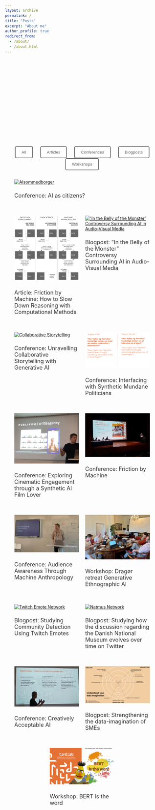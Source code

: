 ```yaml
---
layout: archive
permalink: /
title: "Posts"
excerpt: "About me"
author_profile: true
redirect_from: 
  - /about/
  - /about.html
---
```

<head>
  <script src="https://d3js.org/d3.v6.min.js"></script>
  <style>
    .tooltip {
      position: absolute;
      visibility: hidden;
      background: #fff;
      border: 1px solid #ccc;
      padding: 10px;
      border-radius: 5px;
    }
  </style>
</head>

<meta property="og:title" content="Johan Irving Søltoft" />
<meta property="og:type" content="website" />
<meta property="og:url" content="https://johansoltoft.github.io/" />
<meta property="og:image" content="https://johansoltoft.github.io/images/Bellyofthemonster.gif" />
<meta property="og:description" content="Blog" />

<style>
  /* Base styles for all devices */
  .container, .site-content {
    width: 100%;
    max-width: 100% !important;
    display: flex;
    flex-wrap: wrap;
    justify-content: space-around;
    margin: 0;
    padding: 0 20px; /* Optional: Add some padding */
    box-sizing: border-box;
  }

  .responsive-div {
    flex: 1 1 50%;
    max-width: 50%;
    box-sizing: border-box;
    padding: 10px;
    margin-bottom: 20px;
  }

  .large-div {
    flex: 1 1 100%;
    max-width: 100%;
    box-sizing: border-box;
    padding: 10px;
    margin-bottom: 20px;
  }

  .small-image {
    width: 50%;
    height: auto;
    display: block;
    margin: 0 auto 20px auto; /* Center align the image and add bottom margin */
  }

  img {
    width: 100%;
    height: auto;
  }

  h2 {
    font-size: 18px;
    font-weight: normal;
    color: #333;
  }

  /* Styles for devices with a max-width of 768px (tablets and mobile phones) */
  @media (max-width: 768px) {
    .responsive-div, .large-div {
      flex: 1 1 100%;
      max-width: 100%;
    }

    h2 {
      font-size: 16px;
    }

    .small-image {
      width: 75%; /* Make the image larger on smaller screens */
    }
  }

  /* Styles for the filter buttons */
  .filter-buttons {
    text-align: center;
    margin-bottom: 20px;
    font-family: Helvetica, Arial, sans-serif;
  }

  .filter-button {
    padding: 10px 20px;
    margin: 0 10px;
    cursor: pointer;
    background-color: white;
    color: #666666;
    border: 2px solid #666666;
    border-radius: 5px;
    font-family: Helvetica, Arial, sans-serif;
    transition: background-color 0.3s, color 0.3s;
  }

  .filter-button:hover {
    background-color: #666666;
    color: white;
  }
</style>

<!-- SVG Network Graph -->
<div class="large-div">
  <svg width="800" height="400" id="network-graph"></svg>
</div>

<!-- Filter Buttons -->
<div class="filter-buttons">
  <button class="filter-button" onclick="filterPosts('All')">All</button>
  <button class="filter-button" onclick="filterPosts('Article')">Articles</button>
  <button class="filter-button" onclick="filterPosts('Conference')">Conferences</button>
  <button class="filter-button" onclick="filterPosts('Blogpost')">Blogposts</button>
  <button class="filter-button" onclick="filterPosts('Workshop')">Workshops</button>
</div>

<!-- Posts Container -->
<div class="container">
  <div class="large-div post" data-category="Conference">
    <a href="https://johansoltoft.github.io/publications/2015-10-01-paper-title-number-11.md/">
      <img src="/images/AIasCitizen.png" alt="AIsommedborger">
    </a>
    <h2>Conference: AI as citizens?</h2>
  </div>

  <div class="responsive-div post" data-category="Article">
    <a href="https://johansoltoft.github.io//publications/2010-10-01-paper-title-number-2.md/">
      <img src="/images/EPIC-computationelANTRO.png" alt="Diagram Computational Anthropology">
    </a>
    <h2>Article: Friction by Machine: How to Slow Down Reasoning with Computational Methods</h2>
  </div>

  <div class="responsive-div post" data-category="Blogpost">
    <a href="https://johansoltoft.github.io//publications/2015-10-01-paper-title-number-4.md/">
      <img src="/images/Bellyofthemonster.gif" alt="'In the Belly of the Monster' Controversy Surrounding AI in Audio-Visual Media">
    </a>
    <h2>Blogpost: "In the Belly of the Monster" Controversy Surrounding AI in Audio-Visual Media</h2>
  </div>

  <div class="responsive-div post" data-category="Conference">
    <a href="https://johansoltoft.github.io//talks/2012-03-01-talk-9">
      <img src="/images/D&D.png" alt="Collaborative Storytelling">
    </a>
    <h2>Conference: Unravelling Collaborative Storytelling with Generative AI</h2>
  </div>
  
  <div class="responsive-div post" data-category="Conference">
    <a href="https://johansoltoft.github.io//talks/2012-03-01-talk-7">
      <img src="/images/Syn-politicans.png" alt="Synthetic Politicians">
    </a>
    <h2>Conference: Interfacing with Synthetic Mundane Politicians</h2>
  </div>

  <div class="responsive-div post" data-category="Conference">
    <a href="https://johansoltoft.github.io//talks/2012-03-01-talk-10">
      <img src="/images/MASSHINE-syn.jpg" alt="SyntheticFiLM">
    </a>
    <h2>Conference: Exploring Cinematic Engagement through a Synthetic AI Film Lover</h2>
  </div>

  <div class="responsive-div post" data-category="Conference">
    <a href="https://johansoltoft.github.io//talks/2012-03-01-talk-1">
      <img src="/images/Epic2-646.jpg" alt="Conference">
    </a>
    <h2>Conference: Friction by Machine</h2>
  </div>

  <div class="responsive-div post" data-category="Conference">
    <a href="https://johansoltoft.github.io//talks/2014-02-01-talk-2">
      <img src="/images/EPIC1.jpg" alt="Epic10">
    </a>
    <h2>Conference: Audience Awareness Through Machine Anthropology</h2>
  </div>

  <div class="responsive-div post" data-category="Workshop">
    <a href="https://johansoltoft.github.io//publications/2009-10-01-paper-title-number-6.md/">
      <img src="/images/MASSHINE-retreat1.jpg" alt="Dragør retreat Generative Ethnographic AI">
    </a>
    <h2>Workshop: Dragør retreat Generative Ethnographic AI</h2>
  </div>

  <div class="responsive-div post" data-category="Blogpost">
    <a href="https://johansoltoft.github.io//publications/2015-10-01-paper-title-number-3.md/">
      <img src="/images/twitchnetwork.png" alt="Twitch Emote Network">
    </a>
    <h2>Blogpost: Studying Community Detection Using Twitch Emotes</h2>
  </div>
  
  <div class="responsive-div post" data-category="Blogpost">
    <a href="https://johansoltoft.github.io//publications/2015-10-01-paper-title-number-5.md/">
      <img src="/images/a1a4033a-e5ea-494a-a06f-7b8bde5c1a81.gif" alt="Natmus Network">
    </a>
    <h2>Blogpost: Studying how the discussion regarding the Danish National Museum evolves over time on Twitter</h2>
  </div>
  
  <div class="responsive-div post" data-category="Conference">
    <a href="https://johansoltoft.github.io//talks/2014-03-01-talk-3">
      <img src="/images/NordicSTS.jpg" alt="NordicSTS">
    </a>
    <h2>Conference: Creatively Acceptable AI</h2>
  </div>
  
  <div class="responsive-div post" data-category="Blogpost">
    <a href="https://johansoltoft.github.io//publications/2009-10-01-paper-title-number-1.md/">
      <img src="/images/dataimaga.png" alt="Data Imagination Diagram">
    </a>
    <h2>Blogpost: Strengthening the data-imagination of SMEs</h2>
  </div>

  <div class="responsive-div post" data-category="Workshop">
    <a href="https://johansoltoft.github.io//talks/2012-03-01-talk-4">
      <img src="/images/bertistheword(1).png" alt="Bert is the word">
    </a>
    <h2>Workshop: BERT is the word</h2>
  </div>
</div>

<script>
  function filterPosts(category) {
    const posts = document.querySelectorAll('.post');
    posts.forEach(post => {
      if (category === 'All' || post.dataset.category === category) {
        post.style.display = 'block';
      } else {
        post.style.display = 'none';
      }
    });

 document.addEventListener('DOMContentLoaded', function() {
      const svg = d3.select("#network-graph");
      const width = +svg.attr("width");
      const height = +svg.attr("height");

      const nodes = [
        { id: "AI_as_citizens", group: 1, type: "project", participants: 3 },
        { id: "Friction_by_Machine", group: 1, type: "project", participants: 3 },
        { id: "Controversy_AI_in_Audio-Visual_Media", group: 1, type: "project", participants: 1 },
        { id: "From_Dice_to_Data", group: 1, type: "project", participants: 2 },
        { id: "Synthetic_politicians", group: 1, type: "project", participants: 2 },
        { id: "Synthetic_AI_Film_Lover", group: 1, type: "project", participants: 1 },
        { id: "Generative_Ethnographic_AI", group: 3, type: "research project", participants: 8 },
        { id: "Strengthening_the_data_imagination_of_SMEs", group: 3, type: "research project", participants: 7 },
        { id: "Johan_Irving_Søltoft", group: 2 },
        { id: "Brit_Winthereik", group: 2 },
        { id: "Anders_Munk", group: 2 },
        { id: "Anders_Koed_Madsen", group: 2 },
        { id: "Morten_Heuser", group: 2 },
        { id: "Roman_Jurowetzki", group: 2 },
        { id: "Daniel_Hain", group: 2 },
        { id: "Torben_Elgaard_Jensen", group: 2 },
        { id: "Mathieu_Jacomy", group: 2 },
        { id: "Laura_Kocksch", group: 2 },
        { id: "Rikke_Ørngreen", group: 2 },
        { id: "Helene_Husted_Hansen", group: 2 },
        { id: "Asger_Gehrt_Olesen", group: 2 },
        { id: "Sara_Paasch_Knudsen", group: 2 }
      ];

      const links = [
        { source: "AI_as_citizens", target: "Johan_Irving_Søltoft" },
        { source: "AI_as_citizens", target: "Brit_Winthereik" },
        { source: "AI_as_citizens", target: "Anders_Munk" },
        { source: "Friction_by_Machine", target: "Johan_Irving_Søltoft" },
        { source: "Friction_by_Machine", target: "Anders_Koed_Madsen" },
        { source: "Friction_by_Machine", target: "Anders_Munk" },
        { source: "Controversy_AI_in_Audio-Visual_Media", target: "Johan_Irving_Søltoft" },
        { source: "From_Dice_to_Data", target: "Johan_Irving_Søltoft" },
        { source: "From_Dice_to_Data", target: "Morten_Heuser" },
        { source: "Synthetic_politicians", target: "Johan_Irving_Søltoft" },
        { source: "Synthetic_politicians", target: "Anders_Koed_Madsen" },
        { source: "Synthetic_AI_Film_Lover", target: "Johan_Irving_Søltoft" },
        { source: "Generative_Ethnographic_AI", target: "Johan_Irving_Søltoft" },
        { source: "Generative_Ethnographic_AI", target: "Anders_Koed_Madsen" },
        { source: "Generative_Ethnographic_AI", target: "Anders_Munk" },
        { source: "Generative_Ethnographic_AI", target: "Roman_Jurowetzki" },
        { source: "Generative_Ethnographic_AI", target: "Daniel_Hain" },
        { source: "Generative_Ethnographic_AI", target: "Torben_Elgaard_Jensen" },
        { source: "Generative_Ethnographic_AI", target: "Mathieu_Jacomy" },
        { source: "Generative_Ethnographic_AI", target: "Laura_Kocksch" },
        { source: "Strengthening_the_data_imagination_of_SMEs", target: "Rikke_Ørngreen" },
        { source: "Strengthening_the_data_imagination_of_SMEs", target: "Anders_Munk" },
        { source: "Strengthening_the_data_imagination_of_SMEs", target: "Mathieu_Jacomy" },
        { source: "Strengthening_the_data_imagination_of_SMEs", target: "Helene_Husted_Hansen" },
        { source: "Strengthening_the_data_imagination_of_SMEs", target: "Asger_Gehrt_Olesen" },
        { source: "Strengthening_the_data_imagination_of_SMEs", target: "Johan_Irving_Søltoft" },
        { source: "Strengthening_the_data_imagination_of_SMEs", target: "Sara_Paasch_Knudsen" }
      ];

      const simulation = d3.forceSimulation(nodes)
        .force("link", d3.forceLink(links).id(d => d.id))
        .force("charge", d3.forceManyBody().strength(-400))
        .force("center", d3.forceCenter(width / 2, height / 2));

      const link = svg.append("g")
          .attr("stroke", "#999")
          .attr("stroke-opacity", 0.6)
        .selectAll("line")
        .data(links)
        .join("line")
          .attr("stroke-width", 1.5);

      const node = svg.append("g")
          .attr("stroke", "#fff")
          .attr("stroke-width", 1.5)
        .selectAll("circle")
        .data(nodes)
        .join("circle")
          .attr("r", d => d.type === "project" ? 10 + d.participants : 10)
          .attr("fill", d => d.group === 1 ? "skyblue" : (d.group === 2 ? "lightgreen" : "orange"))
          .call(drag(simulation));

      // Tooltip for hover functionality
      const tooltip = d3.select("body").append("div")
          .attr("class", "tooltip");

      node.on("mouseover", function(event, d) {
          tooltip.html(d.id)
              .style("visibility", "visible");
      }).on("mousemove", function(event) {
          tooltip.style("top", (event.pageY - 10) + "px")
              .style("left", (event.pageX + 10) + "px");
      }).on("mouseout", function() {
          tooltip.style("visibility", "hidden");
      });

      simulation.on("tick", () => {
        link
            .attr("x1", d => d.source.x)
            .attr("y1", d => d.source.y)
            .attr("x2", d => d.target.x)
            .attr("y2", d => d.target.y);

        node
            .attr("cx", d => d.x)
            .attr("cy", d => d.y);
      });

      function drag(simulation) {
        function dragstarted(event, d) {
          if (!event.active) simulation.alphaTarget(0.3).restart();
          d.fx = d.x;
          d.fy = d.y;
        }
        
        function dragged(event, d) {
          d.fx = event.x;
          d.fy = event.y;
        }
        
        function dragended(event, d) {
          if (!event.active) simulation.alphaTarget(0);
          d.fx = null;
          d.fy = null;
        }
        
        return d3.drag()
          .on("start", dragstarted)
          .on("drag", dragged)
          .on("end", dragended);
      }
    });

